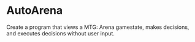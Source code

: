 # AutoArena
Create a program that views a MTG: Arena gamestate, makes decisions, and executes decisions without user input.
